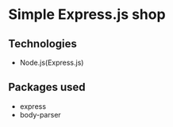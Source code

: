 # Simple Express.js shop

## Technologies
- Node.js(Express.js)

## Packages used
- express
- body-parser